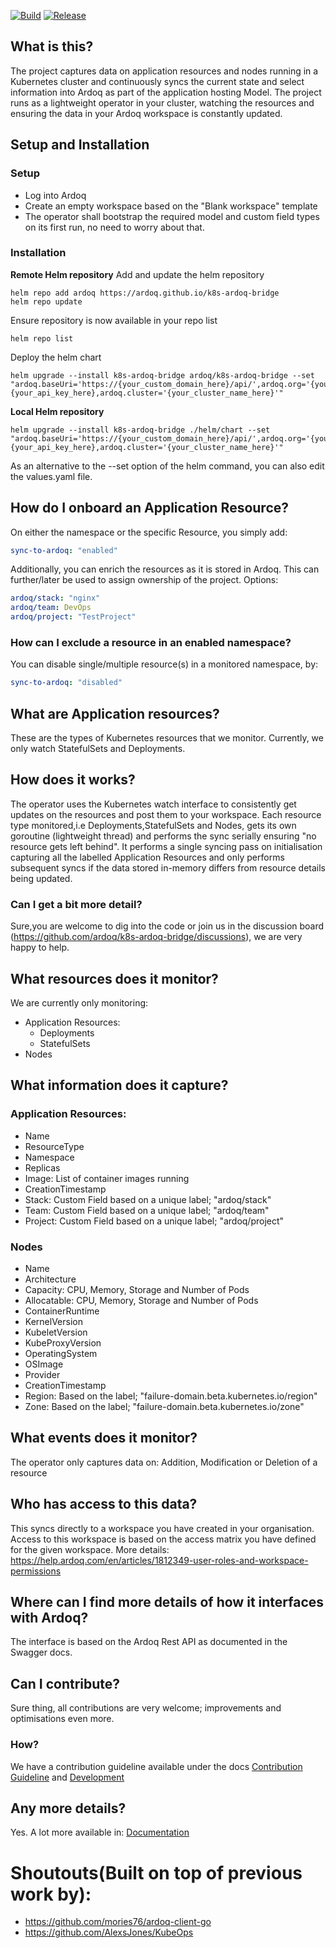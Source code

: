 [![Build](https://github.com/ardoq/k8s-ardoq-bridge/actions/workflows/build.yml/badge.svg)](https://github.com/ardoq/k8s-ardoq-bridge/actions/workflows/build.yml)
[![Release](https://github.com/ardoq/k8s-ardoq-bridge/actions/workflows/release.yml/badge.svg)](https://github.com/ardoq/k8s-ardoq-bridge/actions/workflows/release.yml)

## What is this?

The project captures data on application resources and nodes running in a Kubernetes cluster and continuously syncs the current state and select information into Ardoq as part of the application hosting Model. The project runs as a lightweight operator in your cluster, watching the resources and ensuring the data in your Ardoq workspace is constantly updated.

## Setup and Installation
### Setup
- Log into Ardoq
- Create an empty workspace based on the "Blank workspace" template
- The operator shall bootstrap the required model and custom field types on its first run, no need to worry about that.

### Installation
**Remote Helm repository**
Add and update the helm repository
```shell
helm repo add ardoq https://ardoq.github.io/k8s-ardoq-bridge
helm repo update
```
Ensure repository is now available in your repo list
```shell
helm repo list
```
Deploy the helm chart
```shell
helm upgrade --install k8s-ardoq-bridge ardoq/k8s-ardoq-bridge --set "ardoq.baseUri='https://{your_custom_domain_here}/api/',ardoq.org='{your_org_label_here}',ardoq.workspaceId='{your_workspace_id_here}',ardoq.apiKey={your_api_key_here},ardoq.cluster='{your_cluster_name_here}'"
```
**Local Helm repository**
```shell
helm upgrade --install k8s-ardoq-bridge ./helm/chart --set "ardoq.baseUri='https://{your_custom_domain_here}/api/',ardoq.org='{your_org_label_here}',ardoq.workspaceId='{your_workspace_id_here}',ardoq.apiKey={your_api_key_here},ardoq.cluster='{your_cluster_name_here}'"
```
As an alternative to the --set option of the helm command, you can also edit the values.yaml file.

## How do I onboard an Application Resource?
On either the namespace or the specific Resource, you simply add:
```yaml
sync-to-ardoq: "enabled"
```
Additionally, you can enrich the resources as it is stored in Ardoq. This can further/later be used to assign ownership of the project. Options:
```yaml
ardoq/stack: "nginx"
ardoq/team: DevOps
ardoq/project: "TestProject"
```

### How can I exclude a resource in an enabled namespace?
You can disable single/multiple resource(s) in a monitored namespace, by:
```yaml
sync-to-ardoq: "disabled"
```

## What are Application resources?

These are the types of Kubernetes resources that we monitor. Currently, we only watch StatefulSets and Deployments.

## How does it works?

The operator uses the Kubernetes watch interface to consistently get updates on the resources and post them to your
workspace. Each resource type monitored,i.e Deployments,StatefulSets and Nodes, gets its own goroutine (lightweight thread) and performs the
sync serially ensuring "no resource gets left behind". It performs a single syncing pass on initialisation capturing all
the labelled Application Resources and only performs subsequent syncs if the data stored in-memory differs from resource
details being updated.

### Can I get a bit more detail?

Sure,you are welcome to dig into the code or join us in the discussion board (https://github.com/ardoq/k8s-ardoq-bridge/discussions), we are very happy to help.

## What resources does it monitor?

We are currently only monitoring:

- Application Resources:
    - Deployments
    - StatefulSets
- Nodes


## What information does it capture?

### Application Resources:

- Name
- ResourceType
- Namespace
- Replicas
- Image:  List of container images running
- CreationTimestamp
- Stack: Custom Field based on a unique label; "ardoq/stack"
- Team: Custom Field based on a unique label; "ardoq/team"
- Project: Custom Field based on a unique label; "ardoq/project"

### Nodes
- Name
- Architecture
- Capacity: CPU, Memory, Storage and Number of Pods
- Allocatable: CPU, Memory, Storage and Number of Pods
- ContainerRuntime
- KernelVersion
- KubeletVersion
- KubeProxyVersion
- OperatingSystem
- OSImage
- Provider
- CreationTimestamp
- Region: Based on the label; "failure-domain.beta.kubernetes.io/region"
- Zone: Based on the label; "failure-domain.beta.kubernetes.io/zone"

## What events does it monitor?
The operator only captures data on: Addition, Modification or Deletion of a resource
## Who has access to this data?
This syncs directly to a workspace you have created in your organisation. Access to this workspace is based on the access matrix you have defined for the given workspace. More details: https://help.ardoq.com/en/articles/1812349-user-roles-and-workspace-permissions

## Where can I find more details of how it interfaces with Ardoq?
The interface is based on the Ardoq Rest API as documented in the Swagger docs.

## Can I contribute?
Sure thing, all contributions are very welcome; improvements and optimisations even more.

### How?
We have a contribution guideline available under the docs [Contribution Guideline](/docs/CONTRIBUTION.md) and [Development](/docs/DEVELOPMENT.md)

## Any more details?
Yes. A lot more available in: [Documentation](https://github.com/ardoq/k8s-ardoq-bridge/tree/main/docs)

# Shoutouts(Built on top of previous work by):
- https://github.com/mories76/ardoq-client-go
- https://github.com/AlexsJones/KubeOps